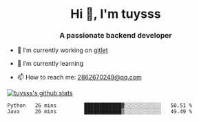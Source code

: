 <h1 align="center">Hi 👋, I'm tuysss</h1>
<h3 align="center">A passionate backend developer </h3>

- 🔭 I’m currently working on [gitlet](https://github.com/tuysss/cs61b-sp21)

- 🌱 I’m currently learning 
    
- 📫 How to reach me: 2862670249@qq.com

[![tuysss's github stats](https://github-readme-stats.vercel.app/api?username=tuysss)](https://github.com/tuysss/github-readme-stats)

<!--START_SECTION:waka-->

```text
Python   26 mins         ████████████▓░░░░░░░░░░░░   50.51 %
Java     26 mins         ████████████▒░░░░░░░░░░░░   49.49 %
```

<!--END_SECTION:waka-->
